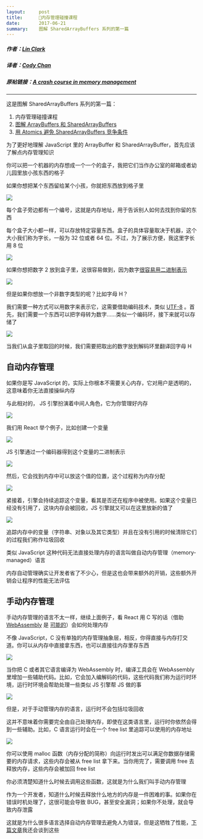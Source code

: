 ```yaml
---
layout:     post
title:      🔡内存管理碰撞课程
date:       2017-06-21
summary:    图解 SharedArrayBuffers 系列的第一篇
---
```


##### 作者：[Lin Clark](https://code-cartoons.com/)
##### 译者：[Cody Chan](https://int64ago.org/)

##### 原帖链接：[A crash course in memory management](https://hacks.mozilla.org/2017/06/a-crash-course-in-memory-management/)

---

这是图解 SharedArrayBuffers 系列的第一篇：
 1. 内存管理碰撞课程
 2. [图解 ArrayBuffers 和 SharedArrayBuffers][1]
 3. [用 Atomics 避免 SharedArrayBuffers 竞争条件][2]

为了更好地理解 JavaScript 里的 ArrayBuffer 和 SharedArrayBuffer，首先应该了解点内存管理知识

你可以把一个机器的内存想成一个一个的盒子，我把它们当作办公室的邮箱或者幼儿园里放小孩东西的格子

如果你想把某个东西留给某个小孩，你就把东西放到格子里

![][3]

每个盒子旁边都有一个编号，这就是内存地址，用于告诉别人如何去找到你留的东西

每个盒子大小都一样，可以存放特定容量东西。盒子的具体容量取决于机器，这个大小我们称为字长，一般为 32 位或者 64 位。不过，为了展示方便，我这里字长用 8 位

![][4]

如果你想把数字 2 放到盒子里，这很容易做到，因为数字[很容易用二进制表示][5]

![][6]

但是如果你想放一个非数字类型的呢？比如字母 H？

我们需要一种方式可以用数字来表示它，这需要借助编码技术，类似 [UTF-8][7] 。首先，我们需要一个东西可以把字母转为数字……类似一个编码环，接下来就可以存储了

![][8]

当我们从盒子里取回的时候，我们需要把取出的数字放到解码环里翻译回字母 H

## 自动内存管理

如果你是写 JavaScript 的，实际上你根本不需要关心内存，它对用户是透明的，这意味着你无法直接操纵内存

与此相对的， JS 引擎扮演着中间人角色，它为你管理好内存

![][9]

我们用 React 举个例子，比如创建一个变量

![][10]

JS 引擎通过一个编码器得到这个变量的二进制表示

![][11]

然后，它会找到内存中可以放这个值的位置，这个过程称为内存分配

![][12]

紧接着，引擎会持续追踪这个变量，看其是否还在程序中被使用。如果这个变量已经没有引用了，这块内存会被回收，JS 引擎就又可以在这里放新的值了

![][13]

追踪内存中的变量（字符串、对象以及其它类型）并且在没有引用的时候清除它们的过程我们称作垃圾回收

类似 JavaScript 这种代码无法直接处理内存的语言叫做自动内存管理（memory-managed）语言

内存自动管理确实让开发者省了不少心，但是这也会带来额外的开销，这些额外开销会让程序的性能无法评估

## 手动内存管理

手动内存管理的语言不太一样，继续上面例子，看 React 用 C 写的话（借助 [WebAssembly][14] 是 [可能的][15]）会如何处理内存

不像 JavaScript，C 没有单独的内存管理抽象层，相反，你得直接与内存打交道。你可以从内存中直接拿东西，也可以直接往内存里存东西

![][16]

当你把 C 或者其它语言编译为 WebAssembly 时，编译工具会在 WebAssembly 里增加一些辅助代码。比如，它会加入编解码的代码，这些代码我们称为运行时环境，运行时环境会帮助处理一些类似 JS 引擎帮 JS 做的事

![][17]

但是，对于手动管理内存的语言，运行时不会包括垃圾回收

这并不意味着你需要完全由自己处理内存，即使在这类语言里，运行时你依然会得到一些辅助。比如，C 语言运行时会在一个 free list 里追踪可以使用的内存地址

![][18]

你可以使用 malloc 函数（内存分配的简称）向运行时发出可以满足你数据存储需要的内存请求，这些内存会被从 free list 拿下来。当你用完了，需要调用 free 去释放内存，这些内存会被加回 free list

你必须清楚知道什么时候去调用这些函数，这就是为什么我们叫手动内存管理

作为一个开发者，知道什么时候去释放什么地方的内存是一件困难的事。如果你在错误时机处理了，这很可能会导致 BUG，甚至安全漏洞；如果你不处理，就会导致内存泄露

这就是为什么很多语言选择自动内存管理去避免人为错误，但是这牺牲了性能，[下篇文章][19]我还会谈到这些


  [1]: https://int64ago.org/2017/06/21/图解-ArrayBuffers-和-SharedArrayBuffers/
  [2]: https://int64ago.org/2017/06/21/用-Atomics-避免-SharedArrayBuffers-竞争条件/
  [3]: https://cdn.int64ago.org/3n5m7fgi.png
  [4]: https://cdn.int64ago.org/594m1bom.png
  [5]: https://www.khanacademy.org/math/algebra-home/alg-intro-to-algebra/algebra-alternate-number-bases/v/decimal-to-binary
  [6]: https://cdn.int64ago.org/7urjy5ok.png
  [7]: https://en.wikipedia.org/wiki/UTF-8
  [8]: https://cdn.int64ago.org/068sp5n.png
  [9]: https://cdn.int64ago.org/y40v3kpp.png
  [10]: https://cdn.int64ago.org/g6j7yhjq.png
  [11]: https://cdn.int64ago.org/3b638f1.png
  [12]: https://cdn.int64ago.org/romv4dg.png
  [13]: https://cdn.int64ago.org/ehxx010a.png
  [14]: https://hacks.mozilla.org/2017/02/a-cartoon-intro-to-webassembly/
  [15]: https://www.youtube.com/watch?v=3GHJ4cbxsVQ
  [16]: https://cdn.int64ago.org/5bc73o9.png
  [17]: https://cdn.int64ago.org/4sb1t17.png
  [18]: https://cdn.int64ago.org/vca4bnwux.png
  [19]: https://int64ago.org/2017/06/21/图解-ArrayBuffers-和-SharedArrayBuffers/